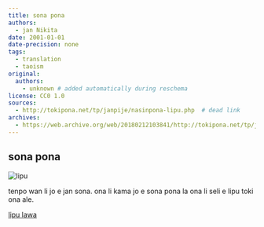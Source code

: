 ```yaml
---
title: sona pona
authors:
  - jan Nikita
date: 2001-01-01
date-precision: none
tags:
  - translation
  - taoism
original:
  authors:
    - unknown # added automatically during reschema
license: CC0 1.0
sources:
  - http://tokipona.net/tp/janpije/nasinpona-lipu.php  # dead link
archives:
  - https://web.archive.org/web/20180212103841/http://tokipona.net/tp/janpije/nasinpona-lipu.php
---
```


## sona pona

![lipu](https://web.archive.org/web/20180212103841im_/http://tokipona.net/tp/janpije/texts/nasinpona/lipu.png)

tenpo wan li jo e jan sona. ona li kama jo e sona pona la ona li seli e lipu toki ona ale.

[lipu lawa](./nasin-pona-nasin.md)
